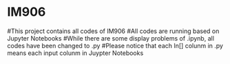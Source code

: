 # IM906

#This project contains all codes of IM906 
#All codes are running based on Jupyter Notebooks
#While there are some display problems of .ipynb, all codes have been changed to .py 
#Please notice that each In[] colunm in .py means each input colunm in Juypter Notebooks 
